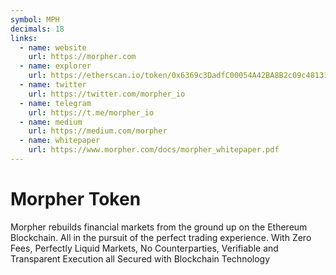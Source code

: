 ```yaml
---
symbol: MPH
decimals: 18
links:
  - name: website
    url: https://morpher.com
  - name: explorer
    url: https://etherscan.io/token/0x6369c3DadfC00054A42BA8B2c09c48131dd4Aa38
  - name: twitter
    url: https://twitter.com/morpher_io
  - name: telegram
    url: https://t.me/morpher_io
  - name: medium
    url: https://medium.com/morpher
  - name: whitepaper
    url: https://www.morpher.com/docs/morpher_whitepaper.pdf
---
```


# Morpher Token

Morpher rebuilds financial markets from the ground up on the Ethereum Blockchain. All in the pursuit of the perfect trading experience. With Zero Fees, Perfectly Liquid Markets, No Counterparties, Verifiable and Transparent Execution all Secured with Blockchain Technology
